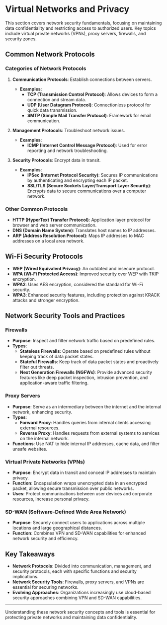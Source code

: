 # Virtual Networks and Privacy

This section covers network security fundamentals, focusing on maintaining data confidentiality and restricting access to authorized users. Key topics include virtual private networks (VPNs), proxy servers, firewalls, and security zones.

## Common Network Protocols

### Categories of Network Protocols
1. **Communication Protocols**: Establish connections between servers.
   - **Examples**:
     - **TCP (Transmission Control Protocol)**: Allows devices to form a connection and stream data.
     - **UDP (User Datagram Protocol)**: Connectionless protocol for quick data transmission.
     - **SMTP (Simple Mail Transfer Protocol)**: Framework for email communication.
   
2. **Management Protocols**: Troubleshoot network issues.
   - **Examples**:
     - **ICMP (Internet Control Message Protocol)**: Used for error reporting and network troubleshooting.
   
3. **Security Protocols**: Encrypt data in transit.
   - **Examples**:
     - **IPSec (Internet Protocol Security)**: Secures IP communications by authenticating and encrypting each IP packet.
     - **SSL/TLS (Secure Sockets Layer/Transport Layer Security)**: Encrypts data to secure communications over a computer network.

### Other Common Protocols
- **HTTP (HyperText Transfer Protocol)**: Application layer protocol for browser and web server communication.
- **DNS (Domain Name System)**: Translates host names to IP addresses.
- **ARP (Address Resolution Protocol)**: Maps IP addresses to MAC addresses on a local area network.

## Wi-Fi Security Protocols
- **WEP (Wired Equivalent Privacy)**: An outdated and insecure protocol.
- **WPA (Wi-Fi Protected Access)**: Improved security over WEP with TKIP encryption.
- **WPA2**: Uses AES encryption, considered the standard for Wi-Fi security.
- **WPA3**: Enhanced security features, including protection against KRACK attacks and stronger encryption.

## Network Security Tools and Practices

### Firewalls
- **Purpose**: Inspect and filter network traffic based on predefined rules.
- **Types**:
  - **Stateless Firewalls**: Operate based on predefined rules without keeping track of data packet states.
  - **Stateful Firewalls**: Keep track of data packet states and proactively filter out threats.
  - **Next Generation Firewalls (NGFWs)**: Provide advanced security features like deep packet inspection, intrusion prevention, and application-aware traffic filtering.

### Proxy Servers
- **Purpose**: Serve as an intermediary between the internet and the internal network, enhancing security.
- **Types**:
  - **Forward Proxy**: Handles queries from internal clients accessing external resources.
  - **Reverse Proxy**: Handles requests from external systems to services on the internal network.
- **Functions**: Use NAT to hide internal IP addresses, cache data, and filter unsafe websites.

### Virtual Private Networks (VPNs)
- **Purpose**: Encrypt data in transit and conceal IP addresses to maintain privacy.
- **Function**: Encapsulation wraps unencrypted data in an encrypted packet, allowing secure transmission over public networks.
- **Uses**: Protect communications between user devices and corporate resources, increase personal privacy.

### SD-WAN (Software-Defined Wide Area Network)
- **Purpose**: Securely connect users to applications across multiple locations and large geographical distances.
- **Function**: Combines VPN and SD-WAN capabilities for enhanced network security and efficiency.

## Key Takeaways
- **Network Protocols**: Divided into communication, management, and security protocols, each with specific functions and security implications.
- **Network Security Tools**: Firewalls, proxy servers, and VPNs are essential for securing networks.
- **Evolving Approaches**: Organizations increasingly use cloud-based security approaches combining VPN and SD-WAN capabilities.

---

Understanding these network security concepts and tools is essential for protecting private networks and maintaining data confidentiality.